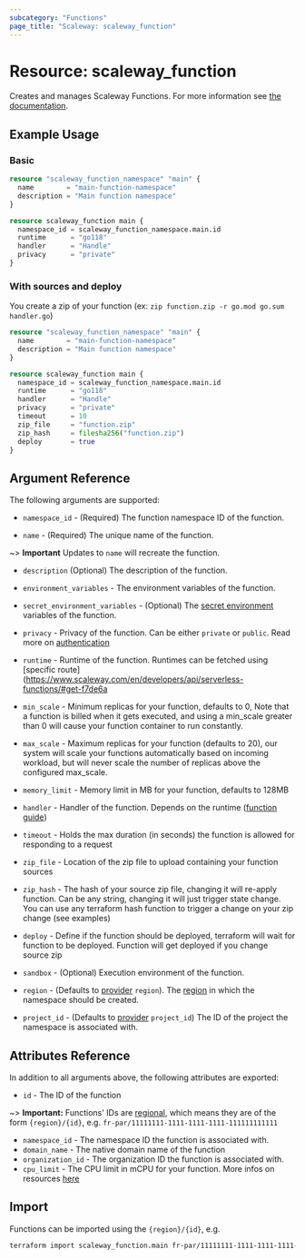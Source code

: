 ```yaml
---
subcategory: "Functions"
page_title: "Scaleway: scaleway_function"
---
```


# Resource: scaleway_function

Creates and manages Scaleway Functions.
For more information see [the documentation](https://www.scaleway.com/en/developers/api/serverless-functions).

## Example Usage

### Basic

```terraform
resource "scaleway_function_namespace" "main" {
  name        = "main-function-namespace"
  description = "Main function namespace"
}

resource scaleway_function main {
  namespace_id = scaleway_function_namespace.main.id
  runtime      = "go118"
  handler      = "Handle"
  privacy      = "private"
}
```

### With sources and deploy

You create a zip of your function (ex: `zip function.zip -r go.mod go.sum handler.go`)

```terraform
resource "scaleway_function_namespace" "main" {
  name        = "main-function-namespace"
  description = "Main function namespace"
}

resource scaleway_function main {
  namespace_id = scaleway_function_namespace.main.id
  runtime      = "go118"
  handler      = "Handle"
  privacy      = "private"
  timeout      = 10
  zip_file     = "function.zip"
  zip_hash     = filesha256("function.zip")
  deploy       = true
}
```

## Argument Reference

The following arguments are supported:

- `namespace_id` - (Required) The function namespace ID of the function.

- `name` - (Required) The unique name of the function.

~> **Important** Updates to `name` will recreate the function.

- `description` (Optional) The description of the function.

- `environment_variables` - The environment variables of the function.

- `secret_environment_variables` - (Optional) The [secret environment](https://www.scaleway.com/en/docs/compute/functions/concepts/#secrets) variables of the function.

- `privacy` - Privacy of the function. Can be either `private` or `public`. Read more on [authentication](https://www.scaleway.com/en/developers/api/serverless-functions/#authentication)

- `runtime` - Runtime of the function. Runtimes can be fetched using [specific route](https://www.scaleway.com/en/developers/api/serverless-functions/#get-f7de6a

- `min_scale` - Minimum replicas for your function, defaults to 0, Note that a function is billed when it gets executed, and using a min_scale greater than 0 will cause your function container to run constantly.

- `max_scale` - Maximum replicas for your function (defaults to 20), our system will scale your functions automatically based on incoming workload, but will never scale the number of replicas above the configured max_scale.

- `memory_limit` - Memory limit in MB for your function, defaults to 128MB

- `handler` - Handler of the function. Depends on the runtime ([function guide](https://www.scaleway.com/en/developers/api/serverless-functions/#create-a-function))

- `timeout` - Holds the max duration (in seconds) the function is allowed for responding to a request

- `zip_file` - Location of the zip file to upload containing your function sources

- `zip_hash` - The hash of your source zip file, changing it will re-apply function. Can be any string, changing it will just trigger state change. You can use any terraform hash function to trigger a change on your zip change (see examples)

- `deploy` - Define if the function should be deployed, terraform will wait for function to be deployed. Function will get deployed if you change source zip

- `sandbox` - (Optional) Execution environment of the function.

- `region` - (Defaults to [provider](../index.md#region) `region`). The [region](../guides/regions_and_zones.md#regions) in which the namespace should be created.

- `project_id` - (Defaults to [provider](../index.md#project_id) `project_id`) The ID of the project the namespace is associated with.


## Attributes Reference

In addition to all arguments above, the following attributes are exported:

- `id` - The ID of the function

~> **Important:** Functions' IDs are [regional](../guides/regions_and_zones.md#resource-ids), which means they are of the form `{region}/{id}`, e.g. `fr-par/11111111-1111-1111-1111-111111111111`

- `namespace_id` - The namespace ID the function is associated with.
- `domain_name` - The native domain name of the function
- `organization_id` - The organization ID the function is associated with.
- `cpu_limit` - The CPU limit in mCPU for your function. More infos on resources [here](https://www.scaleway.com/en/developers/api/serverless-functions/#functions)

## Import

Functions can be imported using the `{region}/{id}`, e.g.

```bash
terraform import scaleway_function.main fr-par/11111111-1111-1111-1111-111111111111
```
